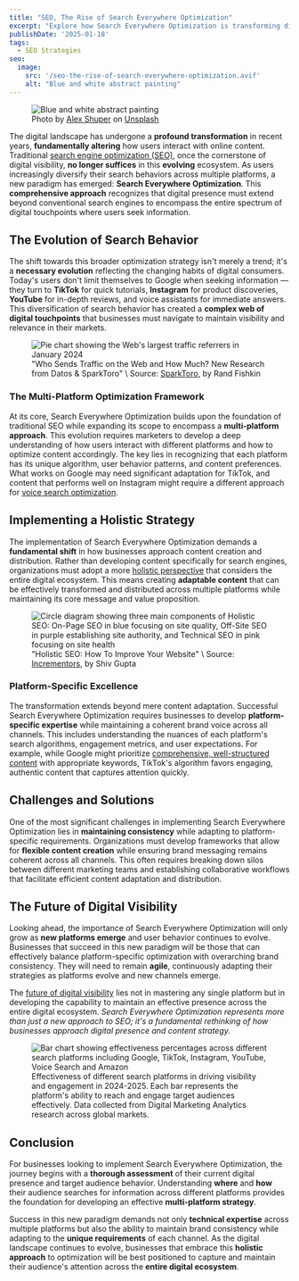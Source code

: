 ```yaml
---
title: "SEO, The Rise of Search Everywhere Optimization"
excerpt: "Explore how Search Everywhere Optimization is transforming digital visibility beyond traditional SEO, encompassing multi-platform strategies for comprehensive online presence."
publishDate: '2025-01-18'
tags:
  - SEO Strategies
seo:
  image:
    src: '/seo-the-rise-of-search-everywhere-optimization.avif'
    alt: "Blue and white abstract painting"
---
```


<figure>
  <img id="cover-img" src="/seo-the-rise-of-search-everywhere-optimization.avif" alt="Blue and white abstract painting">
  <figcaption>Photo by <a href="https://unsplash.com/@alexshuperart?utm_content=creditCopyText&amp;utm_medium=referral&amp;utm_source=unsplash">Alex Shuper</a> on <a href="https://unsplash.com/photos/a-picture-of-a-woman-with-a-dumbbell-in-her-hand-l2nJZnXxkx4?utm_content=creditCopyText&amp;utm_medium=referral&amp;utm_source=unsplash">Unsplash</a></figcaption>
</figure>

The digital landscape has undergone a **profound transformation** in recent years, **fundamentally altering** how users interact with online content. Traditional [search engine optimization (SEO)](https://www.serp-secrets.com/blog/mastering-bert-in-seo-for-better-semantic-insight/), once the cornerstone of digital visibility, **no longer suffices** in this **evolving** ecosystem. As users increasingly diversify their search behaviors across multiple platforms, a new paradigm has emerged: **Search Everywhere Optimization**. This **comprehensive approach** recognizes that digital presence must extend beyond conventional search engines to encompass the entire spectrum of digital touchpoints where users seek information.

## The Evolution of Search Behavior

The shift towards this broader optimization strategy isn't merely a trend; it's a **necessary evolution** reflecting the changing habits of digital consumers. Today's users don't limit themselves to Google when seeking information — they turn to **TikTok** for quick tutorials, **Instagram** for product discoveries, **YouTube** for in-depth reviews, and voice assistants for immediate answers. This diversification of search behavior has created a **complex web of digital touchpoints** that businesses must navigate to maintain visibility and relevance in their markets.

<figure>
  <img id="article-img" src="/web-traffic-referrers-2024.webp" alt="Pie chart showing the Web's largest traffic referrers in January 2024">
  <figcaption>
    "Who Sends Traffic on the Web and How Much? New Research from Datos & SparkToro" \
    Source: <a href="https://sparktoro.com/blog/who-sends-traffic-on-the-web-and-how-much-new-research-from-datos-sparktoro/" target="_blank">SparkToro</a>, by Rand Fishkin
  </figcaption>
</figure>

### The Multi-Platform Optimization Framework

At its core, Search Everywhere Optimization builds upon the foundation of traditional SEO while expanding its scope to encompass a **multi-platform approach**. This evolution requires marketers to develop a deep understanding of how users interact with different platforms and how to optimize content accordingly. The key lies in recognizing that each platform has its unique algorithm, user behavior patterns, and content preferences. What works on Google may need significant adaptation for TikTok, and content that performs well on Instagram might require a different approach for [voice search optimization](https://www.serp-secrets.com/blog/seo-in-2024-trends-tips-strategies-guide/).

## Implementing a Holistic Strategy

The implementation of Search Everywhere Optimization demands a **fundamental shift** in how businesses approach content creation and distribution. Rather than developing content specifically for search engines, organizations must adopt a more [holistic perspective](https://www.serp-secrets.com/blog/adapting-to-googles-helpful-content-era/) that considers the entire digital ecosystem. This means creating **adaptable content** that can be effectively transformed and distributed across multiple platforms while maintaining its core message and value proposition.

<figure>
  <img id="article-img" src="/holistic-seo-approach.webp" alt="Circle diagram showing three main components of Holistic SEO: On-Page SEO in blue focusing on site quality, Off-Site SEO in purple establishing site authority, and Technical SEO in pink focusing on site health">
  <figcaption>
    "Holistic SEO: How To Improve Your Website" \
    Source: <a href="https://www.incrementors.com/blog/holistic-seo-to-improve-your-website/" target="_blank">Incrementors</a>, by Shiv Gupta
  </figcaption>
</figure>

### Platform-Specific Excellence

The transformation extends beyond mere content adaptation. Successful Search Everywhere Optimization requires businesses to develop **platform-specific expertise** while maintaining a coherent brand voice across all channels. This includes understanding the nuances of each platform's search algorithms, engagement metrics, and user expectations. For example, while Google might prioritize [comprehensive, well-structured content](https://www.serp-secrets.com/blog/advanced-strategies-for-schema-markup-optimization/) with appropriate keywords, TikTok's algorithm favors engaging, authentic content that captures attention quickly.

## Challenges and Solutions

One of the most significant challenges in implementing Search Everywhere Optimization lies in **maintaining consistency** while adapting to platform-specific requirements. Organizations must develop frameworks that allow for **flexible content creation** while ensuring brand messaging remains coherent across all channels. This often requires breaking down silos between different marketing teams and establishing collaborative workflows that facilitate efficient content adaptation and distribution.

## The Future of Digital Visibility

Looking ahead, the importance of Search Everywhere Optimization will only grow as **new platforms emerge** and user behavior continues to evolve. Businesses that succeed in this new paradigm will be those that can effectively balance platform-specific optimization with overarching brand consistency. They will need to remain **agile**, continuously adapting their strategies as platforms evolve and new channels emerge.

The [future of digital visibility](https://www.serp-secrets.com/blog/seo-2025-upcoming-changes-and-how-to-adapt/) lies not in mastering any single platform but in developing the capability to maintain an effective presence across the entire digital ecosystem. *Search Everywhere Optimization represents more than just a new approach to SEO; it's a fundamental rethinking of how businesses approach digital presence and content strategy.*

<figure>
  <img id="article-img" src="/search-platforms-effectiveness.svg" alt="Bar chart showing effectiveness percentages across different search platforms including Google, TikTok, Instagram, YouTube, Voice Search and Amazon">
  <figcaption>
    Effectiveness of different search platforms in driving visibility and engagement in 2024-2025. Each bar represents the platform's ability to reach and engage target audiences effectively. Data collected from Digital Marketing Analytics research across global markets.
  </figcaption>
</figure>

## Conclusion

For businesses looking to implement Search Everywhere Optimization, the journey begins with a **thorough assessment** of their current digital presence and target audience behavior. Understanding **where** and **how** their audience searches for information across different platforms provides the foundation for developing an effective **multi-platform strategy**.

Success in this new paradigm demands not only **technical expertise** across multiple platforms but also the ability to maintain brand consistency while adapting to the **unique requirements** of each channel. As the digital landscape continues to evolve, businesses that embrace this **holistic approach** to optimization will be best positioned to capture and maintain their audience's attention across the **entire digital ecosystem**.
